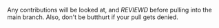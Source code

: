 Any contributions will be looked at, and *REVIEWD* before pulling into the main branch. Also, don't be butthurt if your pull gets denied.
